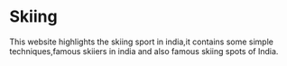 # Skiing
This website highlights the skiing sport in india,it contains some simple techniques,famous skiiers in india and also famous skiing spots of India.
